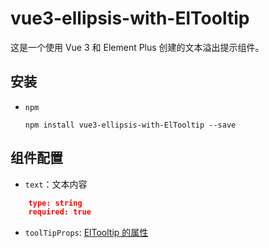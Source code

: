 # vue3-ellipsis-with-ElTooltip

这是一个使用 Vue 3 和 Element Plus 创建的文本溢出提示组件。

## 安装
- `npm`

  ```shell
  npm install vue3-ellipsis-with-ElTooltip --save
  ```
  
## 组件配置
- `text`：文本内容
```json
    type: string
    required: true
  ```
- `toolTipProps`: [ElTooltip 的属性](https://element-plus.org/zh-CN/component/tooltip.html#attributes)